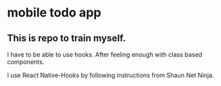 # mobile todo app

## This is repo to train myself.

I have to be able to use hooks. After feeling enough with class based components.

I use React Native-Hooks by following instructions from Shaun Net Ninja.
